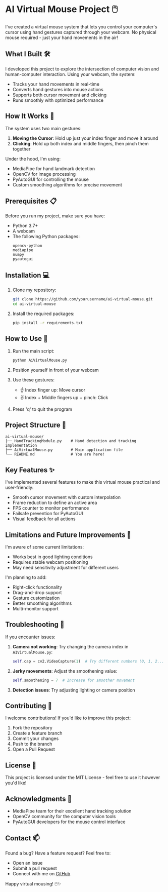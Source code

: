 # AI Virtual Mouse Project 🖱️

I've created a virtual mouse system that lets you control your computer's cursor using hand gestures captured through your webcam. No physical mouse required - just your hand movements in the air!

## What I Built 🛠️

I developed this project to explore the intersection of computer vision and human-computer interaction. Using your webcam, the system:
- Tracks your hand movements in real-time
- Converts hand gestures into mouse actions
- Supports both cursor movement and clicking
- Runs smoothly with optimized performance

## How It Works 🤔

The system uses two main gestures:
1. **Moving the Cursor**: Hold up just your index finger and move it around
2. **Clicking**: Hold up both index and middle fingers, then pinch them together

Under the hood, I'm using:
- MediaPipe for hand landmark detection
- OpenCV for image processing
- PyAutoGUI for controlling the mouse
- Custom smoothing algorithms for precise movement

## Prerequisites 📋

Before you run my project, make sure you have:
- Python 3.7+
- A webcam
- The following Python packages:
  ```
  opencv-python
  mediapipe
  numpy
  pyautogui
  ```

## Installation 💻

1. Clone my repository:
   ```bash
   git clone https://github.com/yourusername/ai-virtual-mouse.git
   cd ai-virtual-mouse
   ```

2. Install the required packages:
   ```bash
   pip install -r requirements.txt
   ```

## How to Use 🚀

1. Run the main script:
   ```bash
   python AiVirtualMouse.py
   ```

2. Position yourself in front of your webcam
3. Use these gestures:
   - ☝️ Index finger up: Move cursor
   - ✌️ Index + Middle fingers up + pinch: Click
4. Press 'q' to quit the program

## Project Structure 📁

```
ai-virtual-mouse/
├── HandTrackingModule.py    # Hand detection and tracking implementation
├── AiVirtualMouse.py        # Main application file
└── README.md                # You are here!
```

## Key Features ✨

I've implemented several features to make this virtual mouse practical and user-friendly:
- Smooth cursor movement with custom interpolation
- Frame reduction to define an active area
- FPS counter to monitor performance
- Failsafe prevention for PyAutoGUI
- Visual feedback for all actions

## Limitations and Future Improvements 🔄

I'm aware of some current limitations:
- Works best in good lighting conditions
- Requires stable webcam positioning
- May need sensitivity adjustment for different users

I'm planning to add:
- Right-click functionality
- Drag-and-drop support
- Gesture customization
- Better smoothing algorithms
- Multi-monitor support

## Troubleshooting 🔧

If you encounter issues:

1. **Camera not working**: Try changing the camera index in `AIVirtualMouse.py`:
   ```python
   self.cap = cv2.VideoCapture(1)  # Try different numbers (0, 1, 2...)
   ```

2. **Jerky movements**: Adjust the smoothening value:
   ```python
   self.smoothening = 7  # Increase for smoother movement
   ```

3. **Detection issues**: Try adjusting lighting or camera position

## Contributing 🤝

I welcome contributions! If you'd like to improve this project:
1. Fork the repository
2. Create a feature branch
3. Commit your changes
4. Push to the branch
5. Open a Pull Request

## License 📝

This project is licensed under the MIT License - feel free to use it however you'd like!

## Acknowledgments 👏

- MediaPipe team for their excellent hand tracking solution
- OpenCV community for the computer vision tools
- PyAutoGUI developers for the mouse control interface

## Contact 📫

Found a bug? Have a feature request? Feel free to:
- Open an issue
- Submit a pull request
- Connect with me on [GitHub](https://github.com/SamparkBhol)

Happy virtual mousing! 🖱️✨
